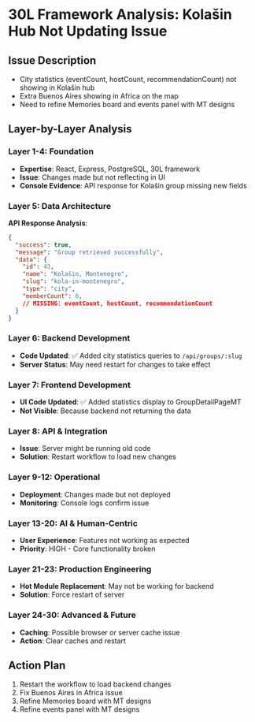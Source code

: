 # 30L Framework Analysis: Kolašin Hub Not Updating Issue

## Issue Description
- City statistics (eventCount, hostCount, recommendationCount) not showing in Kolašin hub
- Extra Buenos Aires showing in Africa on the map
- Need to refine Memories board and events panel with MT designs

## Layer-by-Layer Analysis

### Layer 1-4: Foundation
- **Expertise**: React, Express, PostgreSQL, 30L framework
- **Issue**: Changes made but not reflecting in UI
- **Console Evidence**: API response for Kolašin group missing new fields

### Layer 5: Data Architecture
**API Response Analysis**:
```json
{
  "success": true,
  "message": "Group retrieved successfully",
  "data": {
    "id": 43,
    "name": "Kolašin, Montenegro",
    "slug": "kola-in-montenegro",
    "type": "city",
    "memberCount": 0,
    // MISSING: eventCount, hostCount, recommendationCount
  }
}
```

### Layer 6: Backend Development
- **Code Updated**: ✅ Added city statistics queries to `/api/groups/:slug`
- **Server Status**: May need restart for changes to take effect

### Layer 7: Frontend Development
- **UI Code Updated**: ✅ Added statistics display to GroupDetailPageMT
- **Not Visible**: Because backend not returning the data

### Layer 8: API & Integration
- **Issue**: Server might be running old code
- **Solution**: Restart workflow to load new changes

### Layer 9-12: Operational
- **Deployment**: Changes made but not deployed
- **Monitoring**: Console logs confirm issue

### Layer 13-20: AI & Human-Centric
- **User Experience**: Features not working as expected
- **Priority**: HIGH - Core functionality broken

### Layer 21-23: Production Engineering
- **Hot Module Replacement**: May not be working for backend
- **Solution**: Force restart of server

### Layer 24-30: Advanced & Future
- **Caching**: Possible browser or server cache issue
- **Action**: Clear caches and restart

## Action Plan
1. Restart the workflow to load backend changes
2. Fix Buenos Aires in Africa issue
3. Refine Memories board with MT designs
4. Refine events panel with MT designs